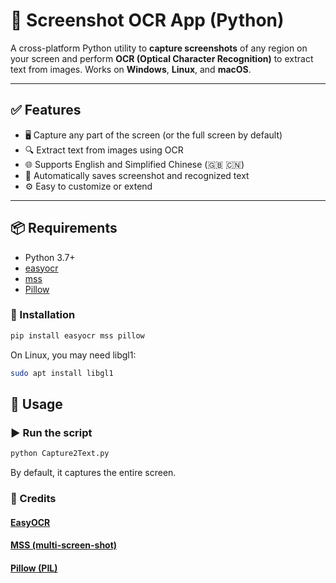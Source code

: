 # 📸 Screenshot OCR App (Python)

A cross-platform Python utility to **capture screenshots** of any region on your screen and perform **OCR (Optical Character Recognition)** to extract text from images. Works on **Windows**, **Linux**, and **macOS**.

---

## ✅ Features

- 🖥️ Capture any part of the screen (or the full screen by default)
- 🔍 Extract text from images using OCR
- 🌐 Supports English and Simplified Chinese (🇬🇧 🇨🇳)
- 💾 Automatically saves screenshot and recognized text
- ⚙️ Easy to customize or extend

---

## 📦 Requirements

- Python 3.7+
- [easyocr](https://github.com/JaidedAI/EasyOCR)
- [mss](https://github.com/BoboTiG/python-mss)
- [Pillow](https://pypi.org/project/Pillow/)

### 🔧 Installation

```bash
pip install easyocr mss pillow
```

On Linux, you may need libgl1:
```bash
sudo apt install libgl1
```

## 🚀 Usage

### ▶️ Run the script

```bash
python Capture2Text.py
```
By default, it captures the entire screen.


### 🙌 Credits

#### [EasyOCR](https://github.com/JaidedAI/EasyOCR)
#### [MSS (multi-screen-shot)](https://github.com/BoboTiG/python-mss)
#### [Pillow (PIL)](https://pypi.org/project/Pillow/)
